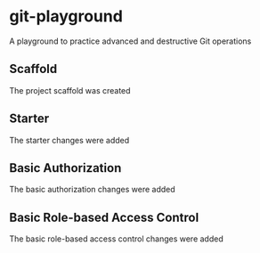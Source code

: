 # git-playground
A playground to practice advanced and destructive Git operations

## Scaffold

The project scaffold was created

## Starter

The starter changes were added

## Basic Authorization

The basic authorization changes were added

## Basic Role-based Access Control

The basic role-based access control changes were added
